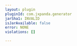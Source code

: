 ```yaml
---
layout: plugin
pluginId: com.jxpanda.generator
jarSha1: INVALID
isJarAvailable: false
error: NONE
violations: []

---
```

